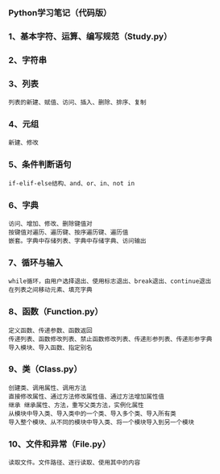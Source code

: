 ### Python学习笔记（代码版）
### 1、基本字符、运算、编写规范（Study.py）
### 2、字符串
### 3、列表
    列表的新建、赋值、访问、插入、删除、排序、复制
### 4、元组
    新建、修改
### 5、条件判断语句
    if-elif-else结构、and、or、in、not in
### 6、字典
    访问、增加、修改、删除键值对
    按键值对遍历、遍历键、按序遍历键、遍历值
    嵌套。字典中存储列表、字典中存储字典、访问输出
### 7、循环与输入
    while循环，由用户选择退出、使用标志退出、break退出、continue退出
    在列表之间移动元素、填充字典
### 8、函数（Function.py）
    定义函数、传递参数、函数返回
    传递列表、函数修改列表、禁止函数修改列表、传递形参列表、传递形参字典
    导入模块、导入函数、指定别名
### 9、类（Class.py）
    创建类、调用属性、调用方法
    直接修改属性、通过方法修改属性值、通过方法增加属性值
    继承 继承属性、方法，重写父类方法，实例化属性
    从模块中导入类、导入类中的一个类、导入多个类、导入所有类
    导入整个模块、从不同的模块中导入类、将一个模块导入到另一个模块
### 10、文件和异常（File.py）
    读取文件。文件路径、逐行读取、使用其中的内容